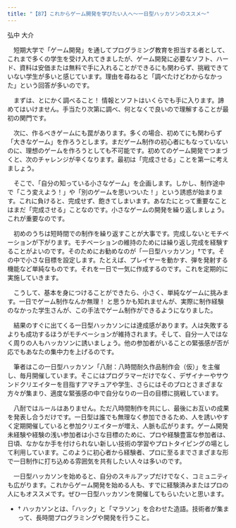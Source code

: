 ```yaml
---
title: "【87】これからゲーム開発を学びたい人へ～一日型ハッカソンのススメ～"
---
```



弘中 大介


　短期大学で「ゲーム開発」を通してプログラミング教育を担当する者として、これまで多くの学生を受け入れてきましたが、ゲーム開発に必要なソフト、ハード、資料は安価または無料で手に入れることができるにも関わらず、挑戦できていない学生が多いと感じています。理由を尋ねると「調べたけどわからなかった」という回答が多いのです。

　まずは、とにかく調べること！ 情報とソフトはいくらでも手に入ります。諦めてはいけません。手当たり次第に調べ、何となくで良いので理解することが最初の関門です。

　次に、作るべきゲームにも罠があります。多くの場合、初めてにも関わらず「大きなゲーム」を作ろうとします。まだゲーム制作の初心者にもなっていないのに、理想のゲームを作ろうとしても不可能です。初めてのゲーム開発でつまづくと、次のチャレンジが辛くなります。最初は「完成させる」ことを第一に考えましょう。

　そこで、「自分の知っている小さなゲーム」を企画します。しかし、制作途中で「こう変えよう！」や「別のゲームを思いついた！」という誘惑が始まります。これに負けると、完成せず、飽きてしまいます。あなたにとって重要なことはまだ「完成させる」ことなのです。小さなゲームの開発を繰り返しましょう。これが重要なのです。

　初めのうちは短時間での制作を繰り返すことが大事です。完成しないとモチベーションが下がります。モチベーションの維持のためには繰り返し完成を経験することがよいのです。そのためにお勧めなのが「一日型ハッカソン」†です。その中で小さな目標を設定します。たとえば、プレイヤーを動かす、弾を発射する機能など単純なものです。それを一日で一気に作成するのです。これを定期的に実施していきます。

　こうして、基本を身につけることができたら、小さく、単純なゲームに挑みます。一日でゲーム制作なんか無理！ と思うかも知れませんが、実際に制作経験のなかった学生さんが、この手法でゲーム制作ができるようになりました。

　結果のすぐに出てくる一日型ハッカソンには達成感があります。人は失敗するよりも成功するほうがモチベーションが維持されます。そして、自分一人ではなく周りの人もハッカソンに誘いましょう。他の参加者がいることの緊張感が否が応でもあなたの集中力を上げるのです。

　筆者はこの一日型ハッカソン「八耐：八時間耐久作品制作会（仮）」を主催し、毎月開催しています。そこにはプログラマーだけでなく、デザイナーやサウンドクリエイターを目指すアマチュアや学生、さらにはそのプロとさまざまな方々が集まり、適度な緊張感の中で自分なりの一日の目標に挑戦しています。

　八耐ではルールはありません。ただ八時間制作を共にし、最後にお互いの成果を発表し合うだけです。一日型は誰でも無理なく参加できるため、人を誘いやすく定期開催していると参加クリエイターが増え、人脈も広がります。ゲーム開発未経験や経験の浅い参加者は小さな目標のために、プロや経験豊富な参加者は、日頃、なかなか手を付けられない新しい技術の学習やプロトタイピングの場として利用しています。このように初心者から経験者、プロに至るまでさまざまな形で一日制作に打ち込める雰囲気を共有したい人々は多いのです。

　一日型ハッカソンを始めると、自分のスキルアップだけでなく、コミュニティも広がります。これからゲーム開発を始める人も、すでに経験済みまたはプロの人にもオススメです。ぜひ一日型ハッカソンを開催してもらいたいと思います。

  - † ハッカソンとは、「ハック」と「マラソン」を合わせた造語。技術者が集まって、長時間プログラミングや開発を行うこと。

